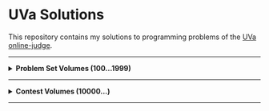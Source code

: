 # UVa Solutions

This repository contains my solutions to programming problems of the [UVa online-judge](https://onlinejudge.org/).

<hr>

<details>
    <summary><b>Problem Set Volumes (100...1999)</b></summary>
    <br>
    <details>
        <summary><b>Volume 12</b></summary>
        <table>
            <tr>
                <th>Problem Title</th>
                <th>Solution</th>
            </tr>
            <tr>
                <td><a href="https://onlinejudge.org/external/12/1203.pdf">1203 - Argus</a></td>
                <td><a href="/src/main/java/io/github/tahanima/problemsetvolumes/volume12/_1203.java">[Link]</a></td>
            </tr>
        </table>
    </details>
    <details>
        <summary><b>Volume 15</b></summary>
        <table>
            <tr>
                <th>Problem Title</th>
                <th>Solution</th>
            </tr>
            <tr>
                <td><a href="https://onlinejudge.org/external/15/1585.pdf">1585 - Score</a></td>
                <td><a href="/src/main/java/io/github/tahanima/problemsetvolumes/volume15/_1585.java">[Link]</a></td>
            </tr>
        </table>
    </details>
    <details>
        <summary><b>Volume 16</b></summary>
        <table>
            <tr>
                <th>Problem Title</th>
                <th>Solution</th>
            </tr>
            <tr>
                <td><a href="https://onlinejudge.org/external/16/1644.pdf">1644 - Prime Gap</a></td>
                <td><a href="/src/main/java/io/github/tahanima/problemsetvolumes/volume16/_1644.java">[Link]</a></td>
            </tr>
        </table>
    </details>
</details>

<hr>

<details>
    <summary><b>Contest Volumes (10000...)</b></summary>
    <br>
    <details>
        <summary><b>Volume 108</b></summary>
        <table>
            <tr>
                <th>Problem Title</th>
                <th>Solution</th>
            </tr>
            <tr>
                <td><a href="https://onlinejudge.org/external/108/10887.pdf">10887 - Concatenation of Languages</a></td>
                <td><a href="/src/main/java/io/github/tahanima/contestvolumes/volume108/_10887.java">[Link]</a></td>
            </tr>
        </table>
    </details>
    <details>
        <summary><b>Volume 110</b></summary>
        <table>
            <tr>
                <th>Problem Title</th>
                <th>Solution</th>
            </tr>
            <tr>
                <td><a href="https://onlinejudge.org/external/110/11062.pdf">11062 - Andy’s Second Dictionary</a></td>
                <td><a href="/src/main/java/io/github/tahanima/contestvolumes/volume110/_11062.java">[Link]</a></td>
            </tr>
        </table>
    </details>
    <details>
        <summary><b>Volume 113</b></summary>
        <table>
            <tr>
                <th>Problem Title</th>
                <th>Solution</th>
            </tr>
            <tr>
                <td><a href="https://onlinejudge.org/external/113/11308.pdf">11308 - Bankrupt Baker</a></td>
                <td><a href="/src/main/java/io/github/tahanima/contestvolumes/volume113/_11308.java">[Link]</a></td>
            </tr>
        </table>
    </details>
    <details>
        <summary><b>Volume 119</b></summary>
        <table>
            <tr>
                <th>Problem Title</th>
                <th>Solution</th>
            </tr>
            <tr>
                <td><a href="https://onlinejudge.org/external/119/11995.pdf">11995 - I Can Guess the Data Structure!</a></td>
                <td><a href="/src/main/java/io/github/tahanima/contestvolumes/volume119/_11995.java">[Link]</a></td>
            </tr>
        </table>
    </details>
    <details>
        <summary><b>Volume 124</b></summary>
        <table>
            <tr>
                <th>Problem Title</th>
                <th>Solution</th>
            </tr>
            <tr>
                <td><a href="https://onlinejudge.org/external/124/12459.pdf">12459 - Bees’ ancestors</a></td>
                <td><a href="/src/main/java/io/github/tahanima/contestvolumes/volume124/_12459.java">[Link]</a></td>
            </tr>
        </table>
    </details>
    <details>
        <summary><b>Volume 126</b></summary>
        <table>
            <tr>
                <th>Problem Title</th>
                <th>Solution</th>
            </tr>
            <tr>
                <td><a href="https://onlinejudge.org/external/126/12658.pdf">12658 - Character Recognition?</a></td>
                <td><a href="/src/main/java/io/github/tahanima/contestvolumes/volume126/_12658.java">[Link]</a></td>
            </tr>
        </table>
    </details>
    <details>
        <summary><b>Volume 127</b></summary>
        <table>
            <tr>
                <th>Problem Title</th>
                <th>Solution</th>
            </tr>
            <tr>
                <td><a href="https://onlinejudge.org/external/127/12798.pdf">12798 - Handball</a></td>
                <td><a href="/src/main/java/io/github/tahanima/contestvolumes/volume127/_12798.java">[Link]</a></td>
            </tr>
        </table>
    </details>
    <details>
        <summary><b>Volume 131</b></summary>
        <table>
            <tr>
                <th>Problem Title</th>
                <th>Solution</th>
            </tr>
            <tr>
                <td><a href="https://onlinejudge.org/external/131/13130.pdf">13130 - Cacho</a></td>
                <td><a href="/src/main/java/io/github/tahanima/contestvolumes/volume131/_13130.java">[Link]</a></td>
            </tr>
        </table>
    </details>
</details>

<hr>
